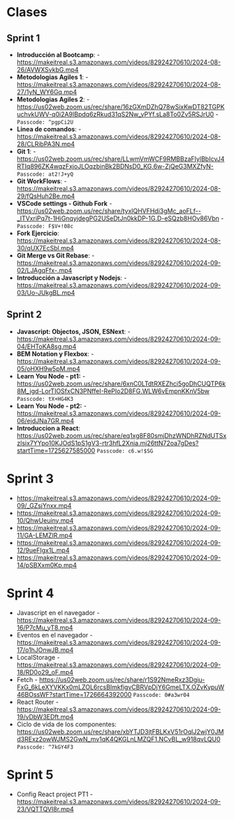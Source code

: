 # Clases

## Sprint 1
- **Introducción al Bootcamp**: - https://makeitreal.s3.amazonaws.com/videos/82924270610/2024-08-26/AVWXSvkbG.mp4
- **Metodologias Agiles 1**: - https://makeitreal.s3.amazonaws.com/videos/82924270610/2024-08-27/1yN_WY6Gq.mp4
- **Metodologias Agiles 2**: - https://us02web.zoom.us/rec/share/16zGXmDZhQ78wSixKwDT82TGPKuchvkUWV-q0i2A9IBpdq6zRkud31qS2Nw_vPYf.sLa8To0Zv5RSJrU0 - `Passcode: ^pgpCi2U`
- **Linea de comandos**: -  https://makeitreal.s3.amazonaws.com/videos/82924270610/2024-08-28/CLRibPA3N.mp4
- **Git 1**: - https://us02web.zoom.us/rec/share/LLwmVmWCF9RMBBzaFIylBbIcvJ4RTIq896ZK4wqzFxjoJLOqzbinBk2BDNsD0_KG.6w-ZjQeG3MXZfyN- `Passcode: at2!J+yQ`
- **Git WorkFlows**: - https://makeitreal.s3.amazonaws.com/videos/82924270610/2024-08-29/fQsHuh2Be.mp4
- **VSCode settings - Github Fork** - https://us02web.zoom.us/rec/share/tyxlQHVFHdi3gMc_aoFLf--_ITVxriPq7t-1HiGnqyjdegPG2USeDtJn0kkDP-1G.D-eSQzb8HOv86Vbn - `Passcode: F$V+!08c`
- **Fork Ejercicio**: https://makeitreal.s3.amazonaws.com/videos/82924270610/2024-08-30/qUX7EcSbl.mp4
- **Git Merge vs Git Rebase**: - https://makeitreal.s3.amazonaws.com/videos/82924270610/2024-09-02/LJAgqFfx-.mp4
- **Introducción a Javascript y Nodejs**: - https://makeitreal.s3.amazonaws.com/videos/82924270610/2024-09-03/Uo-JUkgBL.mp4

## Sprint 2
- **Javascript: Objectos, JSON, ESNext**: - https://makeitreal.s3.amazonaws.com/videos/82924270610/2024-09-04/EHToKA8sg.mp4
- **BEM Notation y Flexbox**: - https://makeitreal.s3.amazonaws.com/videos/82924270610/2024-09-05/oHXH9w5pM.mp4
- **Learn You Node - pt1:** - https://us02web.zoom.us/rec/share/6xnC0LTdtRXEZhci5goDhCUQTP6k8M_jgd-LorTIOSfxCN3PNffeI-RePIo2D8FG.WLW6vEmpnKKnV5bw `Passcode: tX+HG4K3`
- **Learn You Node - pt2:** - https://makeitreal.s3.amazonaws.com/videos/82924270610/2024-09-06/ejdJNa7GR.mp4
- **Introduccion a React**: https://us02web.zoom.us/rec/share/eq1xg8F80smjDhzWNDhRZNdUTSxzlsix7YYpo10KJOdS1pS1gV3-rtr3hfL2Xnia.mj26ttN72oa7gDes?startTime=1725627585000 `Passcode: c6.w!$SG`

# Sprint 3
- https://makeitreal.s3.amazonaws.com/videos/82924270610/2024-09-09/_GZsjYnxx.mp4
- https://makeitreal.s3.amazonaws.com/videos/82924270610/2024-09-10/QhwUeuiny.mp4
- https://makeitreal.s3.amazonaws.com/videos/82924270610/2024-09-11/GA-LEMZIR.mp4
- https://makeitreal.s3.amazonaws.com/videos/82924270610/2024-09-12/9ueFIgx1L.mp4
- https://makeitreal.s3.amazonaws.com/videos/82924270610/2024-09-14/pSBXxm0Kp.mp4

# Sprint 4
- Javascript en el navegador - https://makeitreal.s3.amazonaws.com/videos/82924270610/2024-09-16/P7cMu_yT8.mp4
- Eventos en el navegador - https://makeitreal.s3.amazonaws.com/videos/82924270610/2024-09-17/o1hJOnwJB.mp4
- LocalStorage - https://makeitreal.s3.amazonaws.com/videos/82924270610/2024-09-18/RD0o29_oF.mp4
- Fetch - https://us02web.zoom.us/rec/share/r1S92NmeRxz3Dgiu-FxG_6kLeXYVKKx0mLZOL6rcsBImkfigvCBRVpDjY6GmeLTX.OZvKypuW46BOssWF?startTime=1726664392000 `Passcode: 0#a3wr04`
- React Router - https://makeitreal.s3.amazonaws.com/videos/82924270610/2024-09-19/vDbW3EDft.mp4
- Ciclo de vida de los componentes: https://us02web.zoom.us/rec/share/xbYTJD3jtFBLKxV51rOqlJ2wjY0JMd3RExz2owWJMS2GwN_mv1qK4QKGLnLMZQF1.NCvBL_w918qvLQU0 `Passcode: ^7kGY4F3`

# Sprint 5
- Config React project PT1 - https://makeitreal.s3.amazonaws.com/videos/82924270610/2024-09-23/VQTTQVI8r.mp4
